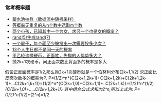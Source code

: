 ### 常考概率题

- [蓄水池抽样（数据流中随机采样）](https://www.cnblogs.com/snowInPluto/p/5996269.html)
- [等概率无重复的从n个数中选取m个数](https://blog.csdn.net/yusiguyuan/article/details/42607681)
- [两个小孩，已知其中一个为女，求另一个也是女的概率？](https://www.zhihu.com/question/31140434)
- [rand(5)生成rand(7)](https://blog.csdn.net/u010025211/article/details/49668017)
- [一个骰子，每个面至少被投出一次需要投多少次？](https://www.zhihu.com/question/40320381)
- [13个人生日都不是同一天的概率]()
- [甲乙轮流抛硬币，正面胜，先抛的人优势多大？](https://www.zhihu.com/question/290055193)
- 抛2k+1次硬币，问正面次数比背面多的概率是多大

假设正反面概率是1/2,那么抛2k+1次硬币就是一个伯努利分布(2k+1,1/2)
求正面比反面次数多的概率为P.
P=(1/2)^n*{C(2k+1,2k+1)+C(2k+1,2k)+C(2k+1,2k-1)+...C(2k+1,k+1)}=(1/2)^n*{C(2k+1,0)+C(2k+1,1)+..C(2k+1,k)}=(1/2)^n*(1/2)*{C(2k+1,0)+.....C(2k+1,2k+1)}
其中组合公式求和为2^n,所以上式为:
P=(1/2)^n*(1/2)*(2^n)=1/2


